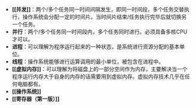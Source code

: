 - **[[并发]]**：两个/多个任务同一时间间隔发生，即同一时间段，多个任务交替执行，操作系统会分配一定的时间片。当时间片结束/任务执行完毕后就切换另一个任务。
- **并行**：两个/多个任务同一时间段内，多个任务同时进行。必须具备多核CPU才可以。
- **进程**：可以理解为程序运行起来的一种状态，是系统进行资源分配的基本单位。
- **线程**：操作系统能够进行运算调用的最小单位，被包含在进程中。
- **[[虚拟内存]]**：可以理解为将磁盘上的一部分空间作为内存，主要解决当一个程序运行内存大于自身的内存的话需要用到虚拟内存。虚拟内存技术几乎在任何电脑都有。
- **[[操作系统]]**
- **[[寄存器（第一版）]]**